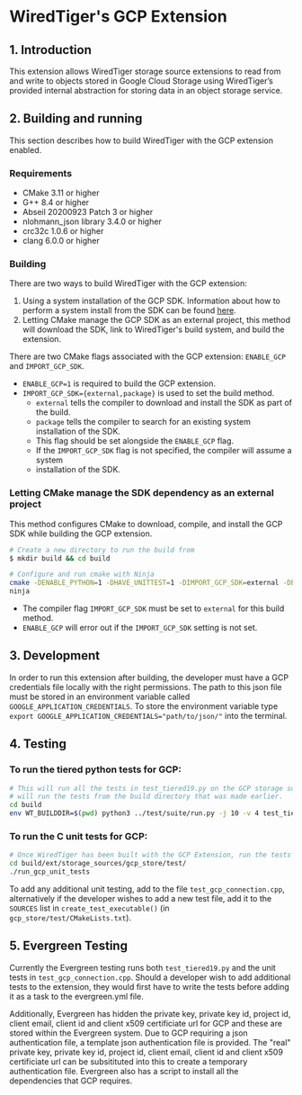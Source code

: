 # WiredTiger's GCP Extension
## 1. Introduction
This extension allows WiredTiger storage source extensions to read from and write to objects stored
in Google Cloud Storage using WiredTiger’s provided internal abstraction for storing data in an
object storage service.

## 2. Building and running
This section describes how to build WiredTiger with the GCP extension enabled.

### Requirements
* CMake 3.11 or higher
* G++ 8.4 or higher
* Abseil 20200923 Patch 3 or higher
* nlohmann_json library 3.4.0 or higher
* crc32c 1.0.6 or higher
* clang 6.0.0 or higher

### Building
There are two ways to build WiredTiger with the GCP extension:

1. Using a system installation of the GCP SDK. Information about how to perform a system install 
from the SDK can be found [here](https://github.com/googleapis/google-cloud-cpp/blob/main/doc/packaging.md.).
2. Letting CMake manage the GCP SDK as an external project, this method will download the SDK, 
link to WiredTiger's build system, and build the extension.

There are two CMake flags associated with the GCP extension: `ENABLE_GCP` and `IMPORT_GCP_SDK`.
* `ENABLE_GCP=1` is required to build the GCP extension.
* `IMPORT_GCP_SDK={external,package}` is used to set the build method.
    *   `external` tells the compiler to download and install the SDK as part of the build.
    *   `package` tells the compiler to search for an existing system installation of the SDK.
    *    This flag should be set alongside the `ENABLE_GCP` flag.
    *    If the `IMPORT_GCP_SDK` flag is not specified,  the compiler will assume a system
    *    installation of the SDK.
### Letting CMake manage the SDK dependency as an external project

This method configures CMake to download, compile, and install the GCP SDK while building
the GCP extension.

```bash
# Create a new directory to run the build from
$ mkdir build && cd build

# Configure and run cmake with Ninja
cmake -DENABLE_PYTHON=1 -DHAVE_UNITTEST=1 -DIMPORT_GCP_SDK=external -DENABLE_GCP=1 -G Ninja ../.
ninja
```

* The compiler flag `IMPORT_GCP_SDK` must be set to `external` for this build method.
* `ENABLE_GCP` will error out if the `IMPORT_GCP_SDK` setting is not set.

## 3. Development
In order to run this extension after building, the developer must have a GCP credentials file
locally with the right permissions. The path to this json file must be stored in an environment
variable called `GOOGLE_APPLICATION_CREDENTIALS`. To store the environment variable type
`export GOOGLE_APPLICATION_CREDENTIALS="path/to/json/"` into the terminal.

## 4. Testing

### To run the tiered python tests for GCP:

```bash
# This will run all the tests in test_tiered19.py on the GCP storage source. The following command
# will run the tests from the build directory that was made earlier.
cd build
env WT_BUILDDIR=$(pwd) python3 ../test/suite/run.py -j 10 -v 4 test_tiered19
```

### To run the C unit tests for GCP:

```bash
# Once WiredTiger has been built with the GCP Extension, run the tests from the build directory
cd build/ext/storage_sources/gcp_store/test/
./run_gcp_unit_tests
```

To add any additional unit testing, add to the file `test_gcp_connection.cpp`, alternatively if the
developer wishes to add a new test file, add it to the `SOURCES` list in `create_test_executable()`
(in `gcp_store/test/CMakeLists.txt`).

## 5. Evergreen Testing

Currently the Evergreen testing runs both `test_tiered19.py` and the unit tests in
`test_gcp_connection.cpp`. Should a developer wish to add additional tests to the extension, they would
first have to write the tests before adding it as a task to the evergreen.yml file.

Additionally, Evergreen has hidden the private key, private key id, project id, client email,
client id and client x509 certificiate url for GCP and these are stored within the Evergreen system.
Due to GCP requiring a json authentication file, a template json authentication file is provided.
The "real" private key, private key id, project id, client email, client id and client x509
certificiate url can be subsitituted into this to create a temporary authentication file. Evergreen
also has a script to install all the dependencies that GCP requires.